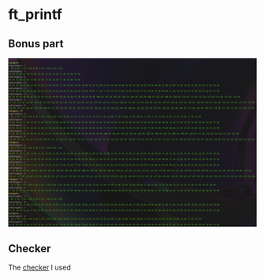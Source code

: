 # ft_printf
## Bonus part
![alt bonus_part](https://github.com/AlexMitcul/ft_printf/blob/main/resources/ft_printf_tests.png)

## Checker
The [checker](https://github.com/Tripouille/printfTester) I used
